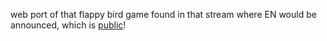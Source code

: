 web port of that flappy bird game found in that stream where EN would be announced, which is [public](https://drive.google.com/file/d/1nU6Lq4l9-RrL_ZXyiKZRfkBKP4da9uk0/view)!
